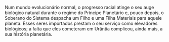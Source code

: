 ﻿Num mundo evolucionário normal, o progresso racial atinge o seu auge biológico natural durante o regime do Príncipe Planetário e, pouco depois, o Soberano do Sistema despacha um Filho e uma Filha Materiais para aquele planeta. Esses seres importados prestam o seu serviço como elevadores biológicos; a falta que eles cometeram em Urântia complicou, ainda mais, a sua história planetária.